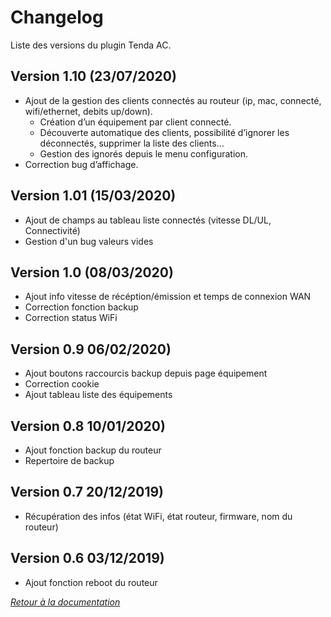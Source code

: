 Changelog
=========

Liste des versions du plugin Tenda AC.

Version 1.10 (23/07/2020)
-------------------------
* Ajout de la gestion des clients connectés au routeur (ip, mac, connecté, wifi/ethernet, debits up/down).
    * Création d’un équipement par client connecté.
    * Découverte automatique des clients, possibilité d’ignorer les déconnectés, supprimer la liste des clients…
    * Gestion des ignorés depuis le menu configuration.
* Correction bug d’affichage.


Version 1.01 (15/03/2020)
-------------------------
* Ajout de champs au tableau liste connectés (vitesse DL/UL, Connectivité)
* Gestion d'un bug valeurs vides

Version 1.0 (08/03/2020)
-------------------------
* Ajout info vitesse de récéption/émission et temps de connexion WAN
* Correction fonction backup
* Correction status WiFi

Version 0.9 06/02/2020)
-------------------------
* Ajout boutons raccourcis backup depuis page équipement
* Correction cookie
* Ajout tableau liste des équipements

Version 0.8 10/01/2020)
-------------------------
* Ajout fonction backup du routeur
* Repertoire de backup

Version 0.7 20/12/2019)
-------------------------
* Récupération des infos (état WiFi, état routeur, firmware, nom du routeur)

Version 0.6 03/12/2019)
-------------------------
* Ajout fonction reboot du routeur

*[Retour à la documentation](index.md)*
